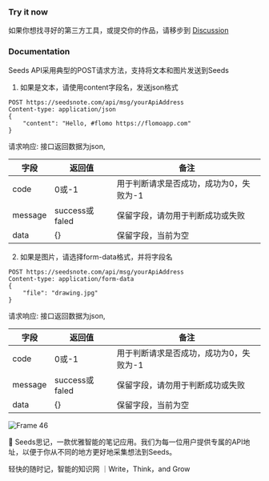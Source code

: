 
### Try it now

如果你想找寻好的第三方工具，或提交你的作品，请移步到 [Discussion](https://github.com/seedsnote/third-party/discussions/categories/ideas-tools)

### Documentation

Seeds API采用典型的POST请求方法，支持将文本和图片发送到Seeds

1. 如果是文本，请使用content字段名，发送json格式

```
POST https://seedsnote.com/api/msg/yourApiAddress
Content-type: application/json
{
    "content": "Hello, #flomo https://flomoapp.com"
}
```

请求响应: 接口返回数据为json,

|字段|返回值|备注|
|-----|-----|------|
|code|0或-1|用于判断请求是否成功，成功为0，失败为-1|
|message|success或faled|保留字段，请勿用于判断成功或失败|
|data|{}|保留字段，当前为空|

2. 如果是图片，请选择form-data格式，并将字段名

```
POST https://seedsnote.com/api/msg/yourApiAddress
Content-type: application/form-data
{
    "file": "drawing.jpg"
}
```
请求响应: 接口返回数据为json,

|字段|返回值|备注|
|-----|-----|------|
|code|0或-1|用于判断请求是否成功，成功为0，失败为-1|
|message|success或faled|保留字段，请勿用于判断成功或失败|
|data|{}|保留字段，当前为空|


![Frame 46](https://user-images.githubusercontent.com/67967374/123350924-96fa7200-d58e-11eb-9410-d8015228e57e.png) 

🌱 Seeds思记，一款优雅智能的笔记应用。我们为每一位用户提供专属的API地址，以便于你从不同的地方更好地采集想法到Seeds。

轻快的随时记，智能的知识网 ｜Write，Think，and Grow

